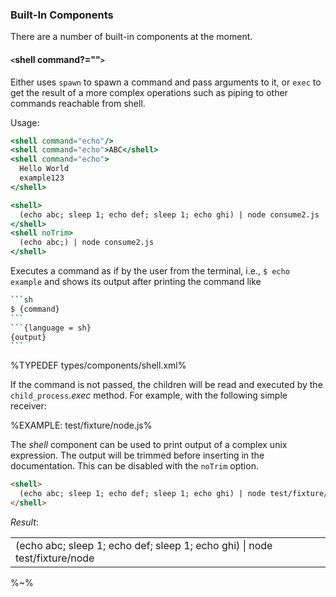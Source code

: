 ### Built-In Components

There are a number of built-in components at the moment.

#### `<`shell command?=""`>`

Either uses `spawn` to spawn a command and pass arguments to it, or `exec` to get the result of a more complex operations such as piping to other commands reachable from shell.

Usage:

```jsx
<shell command="echo"/>
<shell command="echo">ABC</shell>
<shell command="echo">
  Hello World
  example123
</shell>

<shell>
  (echo abc; sleep 1; echo def; sleep 1; echo ghi) | node consume2.js
</shell>
<shell noTrim>
  (echo abc;) | node consume2.js
</shell>
```

Executes a command as if by the user from the terminal, i.e., `$ echo example` and shows its output after printing the command like

````sh
```sh
$ {command}
```
```{language = sh}
{output}
```
````

%TYPEDEF types/components/shell.xml%

If the command is not passed, the children will be read and executed by the `child_process`._exec_ method. For example, with the following simple receiver:

%EXAMPLE: test/fixture/node.js%

The _shell_ component can be used to print output of a complex unix expression. The output will be trimmed before inserting in the documentation. This can be disabled with the `noTrim` option.

```html
<shell>
  (echo abc; sleep 1; echo def; sleep 1; echo ghi) | node test/fixture/node
</shell>
```

_Result_:

<table>
<tr><td>
<shell>
  (echo abc; sleep 1; echo def; sleep 1; echo ghi) | node test/fixture/node
</shell>
</th></td>
</table>

%~%